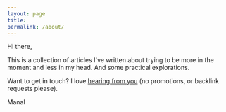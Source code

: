 ```yaml
---
layout: page
title: 
permalink: /about/
---
```


Hi there,

This is a collection of articles I've written about trying to be more in the moment and less in my head. And some practical explorations. 


Want to get in touch? I love [hearing from you](mailto:onewithnow.connect@gmail.com) (no promotions, or backlink requests please).

Manal

